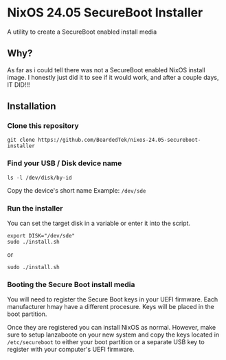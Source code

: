 # NixOS 24.05 SecureBoot Installer
A utility to create a SecureBoot enabled install media

## Why?
As far as i could tell there was not a SecureBoot enabled NixOS install image.
I honestly just did it to see if it would work, and after a couple days, IT DID!!!

## Installation
### Clone this repository
```
git clone https://github.com/BeardedTek/nixos-24.05-secureboot-installer
```

### Find your USB / Disk device name
```
ls -l /dev/disk/by-id
```
Copy the device's short name
Example: `/dev/sde`

### Run the installer
You can set the target disk in a variable or enter it into the script.
```
export DISK="/dev/sde"
sudo ./install.sh
```
or
```
sudo ./install.sh
```

### Booting the Secure Boot install media
You will need to register the Secure Boot keys in your UEFI firmware.
Each manufacturer hmay have a different procesure.
Keys will be placed in the boot partition.

Once they are registered you can install NixOS as normal.
However, make sure to setup lanzaboote on your new system and copy the keys located in
`/etc/secureboot` to either your boot partition or a separate USB key to register
with your computer's UEFI firmware.
